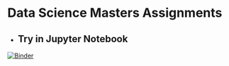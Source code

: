 # Data Science Masters Assignments
- ## Try in Jupyter Notebook
[![Binder](https://mybinder.org/badge_logo.svg)](https://mybinder.org/v2/gh/CodeWithCosmo/Assignments/master)
